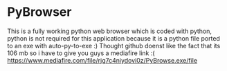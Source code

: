 # PyBrowser
This is a fully working python web browser which is coded with python, python is not required for this application because it is a python file ported to an exe with auto-py-to-exe :) Thought github doenst like the fact that its 106 mb so i have to give you guys a mediafire link :( https://www.mediafire.com/file/rjg7c4niydovi0z/PyBrowse.exe/file
